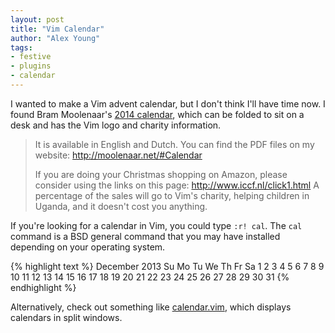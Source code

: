 ```yaml
---
layout: post
title: "Vim Calendar"
author: "Alex Young"
tags: 
- festive
- plugins
- calendar
---
```


I wanted to make a Vim advent calendar, but I don't think I'll have time now.  I found Bram Moolenaar's [2014 calendar](http://moolenaar.net/2014_en_a4.pdf), which can be folded to sit on a desk and has the Vim logo and charity information.

> It is available in English and Dutch.  You can find the PDF files on my 
> website: <http://moolenaar.net/#Calendar>
>
> If you are doing your Christmas shopping on Amazon, please consider 
> using the links on this page: http://www.iccf.nl/click1.html 
> A percentage of the sales will go to Vim's charity, helping children in 
> Uganda, and it doesn't cost you anything. 

If you're looking for a calendar in Vim, you could type `:r! cal`.  The `cal` command is a BSD general command that you may have installed depending on your operating system.

{% highlight text %}
   December 2013
Su Mo Tu We Th Fr Sa
 1  2  3  4  5  6  7
 8  9 10 11 12 13 14
15 16 17 18 19 20 21
22 23 24 25 26 27 28
29 30 31
{% endhighlight %}

Alternatively, check out something like [calendar.vim](https://github.com/mattn/calendar-vim), which displays calendars in split windows.
